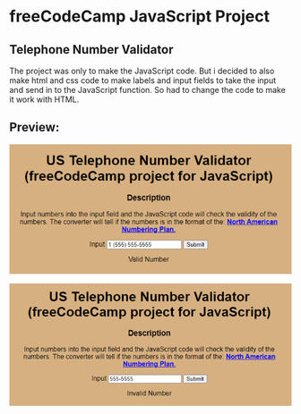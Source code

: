 <h1>freeCodeCamp JavaScript Project</h1>

<h2>Telephone Number Validator</h2>
The project was only to make the JavaScript code. But i decided to also make html and css code to make labels and input fields to take the input and send in to the JavaScript function. So had to change the code to make it work with HTML.

<h2>Preview:</h2>

![alt text](https://github.com/bjbogithub/telephone_number_validator/blob/main/1.png?raw=true)

![alt text](https://github.com/bjbogithub/telephone_number_validator/blob/main/2.png?raw=true)